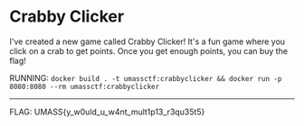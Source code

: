 # Crabby Clicker

I've created a new game called Crabby Clicker! It's a fun game where you click on a crab to get points. Once you get enough points, you can buy the flag!

RUNNING: `docker build . -t umassctf:crabbyclicker && docker run -p 8080:8080 --rm umassctf:crabbyclicker`

---

FLAG: UMASS{y_w0uld_u_w4nt_mult1p13_r3qu35t5}
